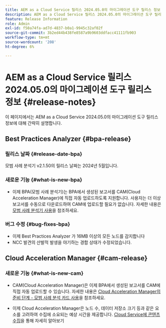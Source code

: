 ```yaml
---
title: AEM as a Cloud Service 릴리스 2024.05.0의 마이그레이션 도구 릴리스 정보
description: AEM as a Cloud Service 릴리스 2024.05.0의 마이그레이션 도구 릴리스 정보
feature: Release Information
role: Admin
exl-id: f50a74fa-ad7d-4837-b0a1-9945c32af02f
source-git-commit: 3b2ed44b438fe8587a9b9603ddfacc41111fb903
workflow-type: tm+mt
source-wordcount: '208'
ht-degree: 6%

---
```


# AEM as a Cloud Service 릴리스 2024.05.0의 마이그레이션 도구 릴리스 정보 {#release-notes}

이 페이지에서는 AEM as a Cloud Service 2024.05.0의 마이그레이션 도구 릴리스 정보에 대해 간략히 설명합니다.

## Best Practices Analyzer {#bpa-release}

### 릴리스 날짜 {#release-date-bpa}

모범 사례 분석기 v2.1.50의 릴리스 날짜는 2024년 5월입니다.

### 새로운 기능 {#what-is-new-bpa}

* 이제 BPA(모범 사례 분석기)는 BPA에서 생성된 보고서를 CAM(Cloud Acceleration Manager)에 직접 자동 업로드하도록 지원합니다. 사용자는 더 이상 보고서를 수동으로 다운로드하여 CAM에 업로드할 필요가 없습니다. 자세한 내용은 [모범 사례 분석기 사용](/help/journey-migration/best-practices-analyzer/using-best-practices-analyzer.md)을 참조하세요.

### 버그 수정 {#bug-fixes-bpa}

* 이제 Best Practices Analyzer 가 16MB 이상의 모든 노드를 감지합니다
* NCC 발견의 산발적 발생을 야기하는 경합 상태가 수정되었습니다.

## Cloud Acceleration Manager {#cam-release}

### 새로운 기능 {#what-is-new-cam}

* CAM(Cloud Acceleration Manager)은 이제 BPA에서 생성된 보고서를 CAM에 직접 자동 업로드할 수 있습니다. 자세한 내용은 [Cloud Acceleration Manager의 준비 단계 - 모범 사례 분석 카드 사용](/help/journey-migration/cloud-acceleration-manager/using-cam/cam-readiness-phase.md#best-practices-analysis)을 참조하세요.

* 이제 Cloud Acceleration Manager은 노드 수, 데이터 저장소 크기 등과 같은 요소를 고려하여 수집에 소요되는 예상 시간을 제공합니다. [Cloud Service에 콘텐츠 수집](/help/journey-migration/content-transfer-tool/using-content-transfer-tool/ingesting-content.md)을 통해 자세히 알아보기

